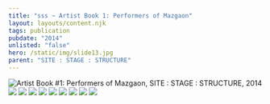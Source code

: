 ```yaml
---
title: "sss ~ Artist Book 1: Performers of Mazgaon"
layout: layouts/content.njk
tags: publication
pubdate: "2014"
unlisted: "false"
hero: /static/img/slide13.jpg
parent: "SITE : STAGE : STRUCTURE"
---
```

![Artist Book #1: Performers of Mazgaon, SITE : STAGE : STRUCTURE, 2014](/static/img/slide13.jpg)
![](/static/img/img_2072.jpg)
![](/static/img/img_2073.jpg)
![](/static/img/img_2074.jpg)
![](/static/img/img_2075.jpg)
![](/static/img/img_2076.jpg)
![](/static/img/img_2077.jpg)
![](/static/img/img_2078.jpg)
![](/static/img/img_2079.jpg)
![](/static/img/img_2080.jpg)
